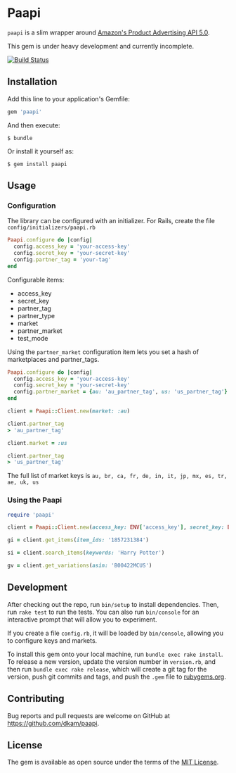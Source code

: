 # Paapi

`paapi` is a slim wrapper around [Amazon's Product Advertising API 5.0](https://webservices.amazon.com/paapi5/documentation/).

This gem is under heavy development and currently incomplete.

[![Build Status](https://travis-ci.org/dkam/paapi.svg?branch=master)](https://travis-ci.org/dkam/paapi)

## Installation

Add this line to your application's Gemfile:

```ruby
gem 'paapi'
```

And then execute:

    $ bundle

Or install it yourself as:

    $ gem install paapi

## Usage

### Configuration

The library can be configured with an initializer. For Rails, create the file `config/initializers/paapi.rb`

```ruby
Paapi.configure do |config|
  config.access_key = 'your-access-key'
  config.secret_key = 'your-secret-key'
  config.partner_tag = 'your-tag'
end
```

Configurable items:
 * access_key
 * secret_key
 * partner_tag
 * partner_type
 * market
 * partner_market
 * test_mode

Using the `partner_market` configuration item lets you set a hash of marketplaces and partner_tags.

```ruby
Paapi.configure do |config|
  config.access_key = 'your-access-key'
  config.secret_key = 'your-secret-key'
  config.partner_market = {au: 'au_partner_tag', us: 'us_partner_tag'}
end

client = Paapi::Client.new(market: :au)

client.partner_tag
> 'au_partner_tag'

client.market = :us

client.partner_tag
> 'us_partner_tag'
```

The full list of market keys is `au, br, ca, fr, de, in, it, jp, mx, es, tr, ae, uk, us`

### Using the Paapi

```ruby
require 'paapi'

client = Paapi::Client.new(access_key: ENV['access_key'], secret_key: ENV['secret_key'], market: :au, partner_tag: ENV['partner_tag'])

gi = client.get_items(item_ids: '1857231384')

si = client.search_items(keywords: 'Harry Potter')

gv = client.get_variations(asin: 'B00422MCUS')
```

## Development

After checking out the repo, run `bin/setup` to install dependencies. Then, run `rake test` to run the tests. You can also run `bin/console` for an interactive prompt that will allow you to experiment.

If you create a file `config.rb`, it will be loaded by `bin/console`, allowing you to configure keys and markets.

To install this gem onto your local machine, run `bundle exec rake install`. To release a new version, update the version number in `version.rb`, and then run `bundle exec rake release`, which will create a git tag for the version, push git commits and tags, and push the `.gem` file to [rubygems.org](https://rubygems.org).

## Contributing

Bug reports and pull requests are welcome on GitHub at https://github.com/dkam/paapi.

## License

The gem is available as open source under the terms of the [MIT License](https://opensource.org/licenses/MIT).
